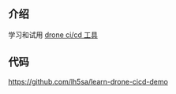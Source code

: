 ## 介绍

学习和试用 [drone ci/cd 工具](https://docs.drone.io/)

## 代码

https://github.com/lh5sa/learn-drone-cicd-demo

